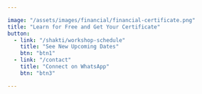 ```yaml
---

image: "/assets/images/financial/financial-certificate.png"
title: "Learn for Free and Get Your Certificate"
button:
  - link: "/shakti/workshop-schedule"
    title: "See New Upcoming Dates"
    btn: "btn1"
  - link: "/contact"
    title: "Connect on WhatsApp"
    btn: "btn3"

---
```

